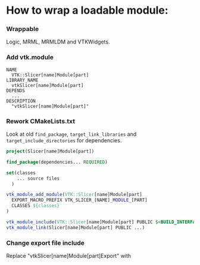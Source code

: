 # How to wrap a loadable module:

### Wrappable

Logic, MRML, MRMLDM and VTKWidgets.

### Add vtk.module

```
NAME
  VTK::Slicer[name]Module[part]
LIBRARY_NAME
  vtkSlicer[name]Module[part]
DEPENDS
  ...
DESCRIPTION
  "vtkSlicer[name]Module[part]"
```

### Rework CMakeLists.txt

Look at old `find_package`, `target_link_libraries` and `target_include_directories` for dependencies.

```cmake
project(Slicer[name]Module[part])

find_package(dependencies... REQUIRED)

set(classes
    ... source files
  )

vtk_module_add_module(VTK::Slicer[name]Module[part]
  EXPORT_MACRO_PREFIX VTK_SLICER_[NAME]_MODULE_[PART]
  CLASSES ${classes}
)

vtk_module_include(VTK::Slicer[name]Module[part] PUBLIC $<BUILD_INTERFACE:...>)
vtk_module_link(Slicer[name]Module[part] PUBLIC ...)
```

### Change export file include

Replace "vtkSlicer[name]Module[part]Export" with
